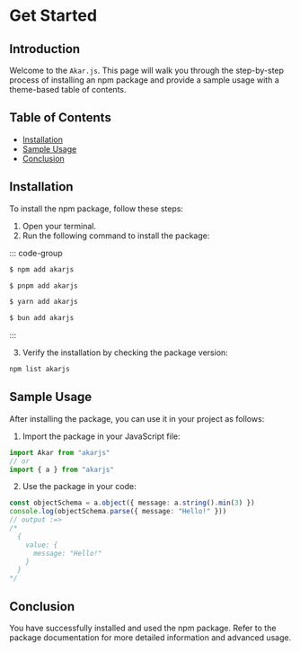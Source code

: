 # Get Started

## Introduction

Welcome to the `Akar.js`. This page will walk you through the step-by-step process of installing an npm package and provide a sample usage with a theme-based table of contents.

## Table of Contents

- [Installation](#installation)
- [Sample Usage](#sample-usage)
- [Conclusion](#conclusion)

## Installation

To install the npm package, follow these steps:

1. Open your terminal.
2. Run the following command to install the package:

::: code-group

```sh [npm]
$ npm add akarjs
```

```sh [pnpm]
$ pnpm add akarjs
```

```sh [yarn]
$ yarn add akarjs
```

```sh [bun]
$ bun add akarjs
```

:::

3. Verify the installation by checking the package version:

```sh
npm list akarjs
```

## Sample Usage

After installing the package, you can use it in your project as follows:

1. Import the package in your JavaScript file:

```ts
import Akar from "akarjs"
// or
import { a } from "akarjs"
```

2. Use the package in your code:

```ts
const objectSchema = a.object({ message: a.string().min(3) })
console.log(objectSchema.parse({ message: "Hello!" }))
// output :=>
/*
  {
    value: {
      message: "Hello!"
    }
  }
*/
```

## Conclusion

You have successfully installed and used the npm package. Refer to the package documentation for more detailed information and advanced usage.
